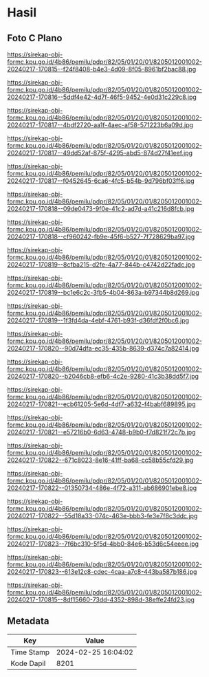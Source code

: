 # Hasil

## Foto C Plano

https://sirekap-obj-formc.kpu.go.id/4b86/pemilu/pdpr/82/05/01/20/01/8205012001002-20240217-170815--f24f8408-b4e3-4d09-8f05-8961bf2bac88.jpg

https://sirekap-obj-formc.kpu.go.id/4b86/pemilu/pdpr/82/05/01/20/01/8205012001002-20240217-170816--5ddf4e42-4d7f-46f5-9452-4e0d31c229c8.jpg

https://sirekap-obj-formc.kpu.go.id/4b86/pemilu/pdpr/82/05/01/20/01/8205012001002-20240217-170817--4bdf2720-aa1f-4aec-af58-571223b6a09d.jpg

https://sirekap-obj-formc.kpu.go.id/4b86/pemilu/pdpr/82/05/01/20/01/8205012001002-20240217-170817--49dd52af-875f-4295-abd5-874d27f41eef.jpg

https://sirekap-obj-formc.kpu.go.id/4b86/pemilu/pdpr/82/05/01/20/01/8205012001002-20240217-170817--f0452645-6ca6-4fc5-b54b-9d796bf03ff6.jpg

https://sirekap-obj-formc.kpu.go.id/4b86/pemilu/pdpr/82/05/01/20/01/8205012001002-20240217-170818--09de0473-9f0e-41c2-ad7d-a41c216d8fcb.jpg

https://sirekap-obj-formc.kpu.go.id/4b86/pemilu/pdpr/82/05/01/20/01/8205012001002-20240217-170818--cf960242-fb9e-45f6-b527-7f728629ba97.jpg

https://sirekap-obj-formc.kpu.go.id/4b86/pemilu/pdpr/82/05/01/20/01/8205012001002-20240217-170819--8cfba215-d2fe-4a77-844b-c4742d22fadc.jpg

https://sirekap-obj-formc.kpu.go.id/4b86/pemilu/pdpr/82/05/01/20/01/8205012001002-20240217-170819--bc1e6c2c-3fb5-4b04-863a-b97344b8d269.jpg

https://sirekap-obj-formc.kpu.go.id/4b86/pemilu/pdpr/82/05/01/20/01/8205012001002-20240217-170819--1f3fd4da-4ebf-4761-b93f-d36fdf2f0bc6.jpg

https://sirekap-obj-formc.kpu.go.id/4b86/pemilu/pdpr/82/05/01/20/01/8205012001002-20240217-170820--90d74dfa-ec35-435b-8639-d374c7a82414.jpg

https://sirekap-obj-formc.kpu.go.id/4b86/pemilu/pdpr/82/05/01/20/01/8205012001002-20240217-170820--b2046cb8-efb6-4c2e-9280-41c3b38dd5f7.jpg

https://sirekap-obj-formc.kpu.go.id/4b86/pemilu/pdpr/82/05/01/20/01/8205012001002-20240217-170821--ecb61205-5e6d-4df7-a632-f4babf689895.jpg

https://sirekap-obj-formc.kpu.go.id/4b86/pemilu/pdpr/82/05/01/20/01/8205012001002-20240217-170821--e57216b0-6d63-4748-b9b0-f7d821f72c7b.jpg

https://sirekap-obj-formc.kpu.go.id/4b86/pemilu/pdpr/82/05/01/20/01/8205012001002-20240217-170822--671c8023-8e16-41ff-ba68-cc58b55cfd29.jpg

https://sirekap-obj-formc.kpu.go.id/4b86/pemilu/pdpr/82/05/01/20/01/8205012001002-20240217-170822--01350734-486e-4f72-a311-ab686901ebe8.jpg

https://sirekap-obj-formc.kpu.go.id/4b86/pemilu/pdpr/82/05/01/20/01/8205012001002-20240217-170822--55d18a33-074c-463e-bbb3-fe3e7f8c3ddc.jpg

https://sirekap-obj-formc.kpu.go.id/4b86/pemilu/pdpr/82/05/01/20/01/8205012001002-20240217-170823--7f6bc310-5f5d-4bb0-84e6-b53d6c54eeee.jpg

https://sirekap-obj-formc.kpu.go.id/4b86/pemilu/pdpr/82/05/01/20/01/8205012001002-20240217-170823--613e12c8-cdec-4caa-a7c8-443ba587b186.jpg

https://sirekap-obj-formc.kpu.go.id/4b86/pemilu/pdpr/82/05/01/20/01/8205012001002-20240217-170815--8df15660-73dd-4352-898d-38effe24fd23.jpg


## Metadata

| Key        | Value               |
| ---------- | ------------------- |
| Time Stamp | 2024-02-25 16:04:02 |
| Kode Dapil | 8201                |



